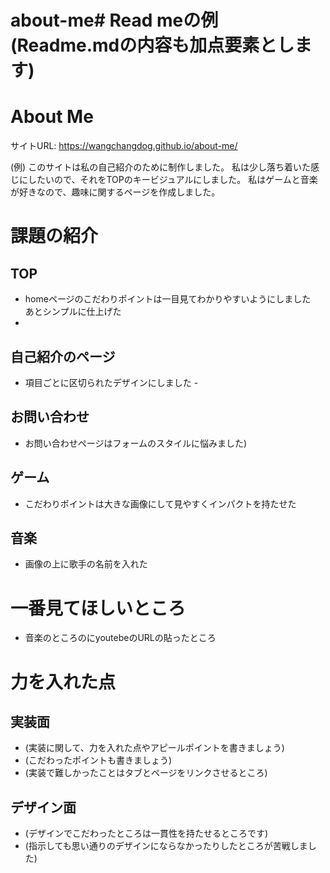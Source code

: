 # about-me# Read meの例(Readme.mdの内容も加点要素とします)

# About Me 

サイトURL: https://wangchangdog.github.io/about-me/

(例)
このサイトは私の自己紹介のために制作しました。
私は少し落ち着いた感じにしたいので、それをTOPのキービジュアルにしました。
私はゲームと音楽が好きなので、趣味に関するページを作成しました。


# 課題の紹介

## TOP

- homeページのこだわりポイントは一目見てわかりやすいようにしました　　あとシンプルに仕上げた
-

## 自己紹介のページ

-  項目ごとに区切られたデザインにしました
-　

## お問い合わせ

- お問い合わせページはフォームのスタイルに悩みました)

## ゲーム

- こだわりポイントは大きな画像にして見やすくインパクトを持たせた

## 音楽

- 画像の上に歌手の名前を入れた

# 一番見てほしいところ

- 音楽のところのにyoutebeのURLの貼ったところ

# 力を入れた点

## 実装面

- (実装に関して、力を入れた点やアピールポイントを書きましょう)
- (こだわったポイントも書きましょう)
- (実装で難しかったことはタブとページをリンクさせるところ)

## デザイン面

- (デザインでこだわったところは一貫性を持たせるところです)
- (指示しても思い通りのデザインにならなかったりしたところが苦戦しました)

